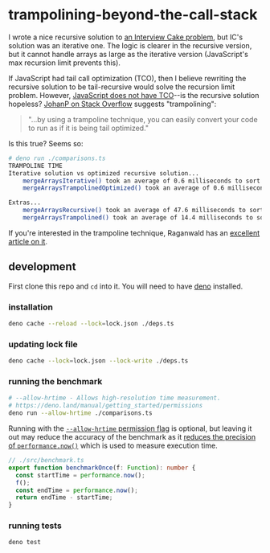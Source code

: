 # trampolining-beyond-the-call-stack

I wrote a nice recursive solution to [an Interview Cake problem](https://www.interviewcake.com/question/javascript/merge-sorted-arrays?course=fc1&section=array-and-string-manipulation), but IC's solution was an iterative one. The logic is clearer in the recursive version, but it cannot handle arrays as large as the iterative version (JavaScript's max recursion limit prevents this).

If JavaScript had tail call optimization (TCO), then I believe rewriting the recursive solution to be tail-recursive would solve the recursion limit problem. However, [JavaScript does not have TCO](https://stackoverflow.com/a/54721813/6591491)--is the recursive solution hopeless? [JohanP on Stack Overflow](https://stackoverflow.com/a/54719630/6591491) suggests "trampolining":

> "...by using a trampoline technique, you can easily convert your code to run as if it is being tail optimized."

Is this true? Seems so:

```bash
# deno run ./comparisons.ts
TRAMPOLINE TIME
Iterative solution vs optimized recursive solution...
	mergeArraysIterative() took an average of 0.6 milliseconds to sort 1000 numbers.
	mergeArraysTrampolinedOptimized() took an average of 0.6 milliseconds to sort 1000 numbers.

Extras...
	mergeArraysRecursive() took an average of 47.6 milliseconds to sort 1000 numbers.
	mergeArraysTrampolined() took an average of 14.4 milliseconds to sort 1000 numbers.
```

If you're interested in the trampoline technique, Raganwald has an [excellent article on it](https://raganwald.com/2013/03/28/trampolines-in-javascript.html).

## development

First clone this repo and `cd` into it. You will need to have [deno](https://deno.land/) installed.

### installation

```bash
deno cache --reload --lock=lock.json ./deps.ts
```

### updating lock file

```bash
deno cache --lock=lock.json --lock-write ./deps.ts
```

### running the benchmark

```bash
# --allow-hrtime - Allows high-resolution time measurement.
# https://deno.land/manual/getting_started/permissions
deno run --allow-hrtime ./comparisons.ts
```

Running with the [`--allow-hrtime` permission flag](https://deno.land/manual/getting_started/permissions) is optional, but leaving it out may reduce the accuracy of the benchmark as it [reduces the precision of `performance.now()`](https://developer.mozilla.org/en-US/docs/Web/API/Performance/now#reduced_time_precision) which is used to measure execution time.

```ts
// ./src/benchmark.ts
export function benchmarkOnce(f: Function): number {
  const startTime = performance.now();
  f();
  const endTime = performance.now();
  return endTime - startTime;
}
```

### running tests

```bash
deno test
```
